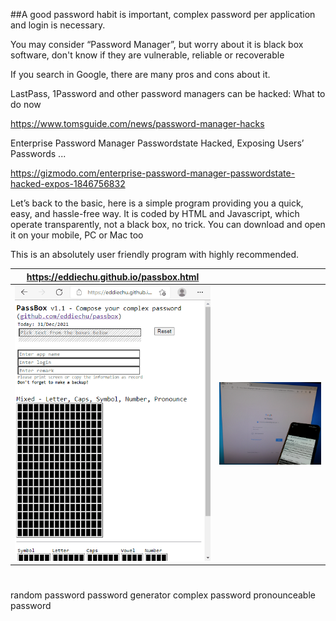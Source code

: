##A good password habit is important, complex password per application and login is necessary.

You may consider “Password Manager”, but worry about it is black box software, don't know if they are vulnerable, reliable or recoverable

If you search in Google, there are many pros and cons about it.

LastPass, 1Password and other password managers can be hacked: What to do now

https://www.tomsguide.com/news/password-manager-hacks

Enterprise Password Manager Passwordstate Hacked, Exposing Users’ Passwords ...

https://gizmodo.com/enterprise-password-manager-passwordstate-hacked-expos-1846756832

Let’s back to the basic, here is a simple program providing you a quick, easy, and hassle-free way.  It is coded by HTML and Javascript, which operate transparently, not a black box, no trick.  You can download and open it on your mobile, PC or Mac too

This is an absolutely user friendly program with highly recommended.


| https://eddiechu.github.io/passbox.html | |
|---------------|---------------|
|![alt text](https://raw.githubusercontent.com/eddiechu/passbox/main/image/screen1.gif)|![alt text](https://raw.githubusercontent.com/eddiechu/passbox/main/image/image1.png)|

#
random password
password generator
complex password
pronounceable password
